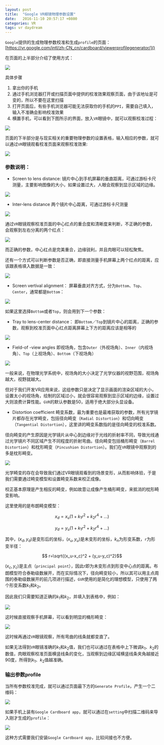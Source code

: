 ```yaml
---
layout: post
title:  "Google VR眼镜物理参数设置"
date:   2016-11-10 20:57:17 +0800
categories: VR
tags: vr daydream
---
```


`Google`提供的生成物理参数校准和生成`profile`的页面：
[https://vr.google.com/intl/zh-CN_cn/cardboard/viewerprofilegenerator/]()

在页面的上半部分介绍了使用方式：

![](./../assets/img/2016-11-16-google_vr/1.png)

具体步骤

1. 拿出你的手机
2. 通过手机浏览器打开或扫描页面中提供的校准效果观察页面，由于该地址是可变的，所以不要在这里扫描
3. 打开页面后，有些手机浏览器可能无法获取你的手机的`PPI`，需要自己填入，输入不准确会影响校准效果
4. 横置手机，可以看到下图所示的界面，放入`VR`眼镜中，就可以观察校准过程：

![](./../assets/img/2016-11-16-google_vr/2.png)

页面的下半部分是与现实相关的重要物理参数的设置表格，输入相应的参数，就可以通过`VR`眼镜观看校准页面来观察校准效果:

![](./../assets/img/2016-11-16-google_vr/3.png)

### 参数说明：

* Screen to lens distance:
镜片中心到手机屏幕的垂直距离，可通过游标卡尺测量，主要影响图像的大小，如果设置过大，人眼会观察到显示区域的边缘。

![](./../assets/img/2016-11-16-google_vr/4.png)

* Inter-lens distance
两个镜片中心距离，可通过游标卡尺测量

![](./../assets/img/2016-11-16-google_vr/5.png)

通过`VR`眼镜观察校准页面的中心红点的重合度和清晰度来判断，不正确的参数，会观察到左右分离的两个红点：

![](./../assets/img/2016-11-16-google_vr/6.png)

而正确的参数，中心红点是完美重合，边缘锐利，并且肉眼可以轻松聚焦。

还有一个方式可以判断参数是否正确，即直接测量手机屏幕上两个红点的距离，应该跟表格填入数据是一致：

![](./../assets/img/2016-11-16-google_vr/7.png)

* Screen vertival alignment：
屏幕垂直对齐方式，分为`Bottom`、`Top`、`Center`，通常都是`Bottom`：

![](./../assets/img/2016-11-16-google_vr/8.png)

如果这里选择`Bottom`或者`Top`，则会用到下一个参数：

* Tray  to lens-center distance：
即`Bottom`／`Top`到镜片中心的距离，正确的参数，观察到校准页面中心红点距离屏幕上下方的距离应该是相等的

![](./../assets/img/2016-11-16-google_vr/9.png)

* Field-of -view angles
即视场角，包含`Outer`（外视场角）、`Inner`（内视场角）、`Top`（上视场角）、`Bottom`（下视场角）

![](./../assets/img/2016-11-16-google_vr/10.png)

一般来说，在物理光学系统中，视场角的大小决定了光学仪器的视野范围，视场角越大，视野就越大。

但对于我们开发VR应用来说，这组参数只是决定了显示画面的渲染区域的大小，设置太小的视场角，绘制的区域过小，就会很容易观察到显示区域的边缘，设置过大则浪费计算性能。`GVR`的默认参数是50，适用于绝大部分头显设备。

* Distortion coefficient
畸变系数，最为重要也是最难获取的参数，所有光学镜片都存在光学畸变，包括径向畸变（`Radial Distortion`）和切向畸变（`Tangential Distortion`），这里讲的畸变系数指的是径向畸变的校准系数。

径向畸变的产生原因是光学镜片从中心到边缘对于光线的折射率不同，导致光线通过光学镜片不同区域产生不同程度的折射弯曲。径向畸变包括桶形畸变（`Barrel Distortion`）和枕形畸变（`Pincushion Distortion`）。我们在`VR`眼镜中观察到的多是枕形畸变。

![](./../assets/img/2016-11-16-google_vr/11.png)

光学畸变的存在会导致我们通过VR眼镜观看到的场景变形，从而影响体验，于是我们需要通过畸变模型和设置畸变系数来校正成像。

校正基本原理是产生相反的畸变，例如故意让成像产生桶形畸变，来抵消的枕形畸变影响。

这里使用的是布朗畸变模型：

$$ x_d = x_u(1+k_1r^2+k_2r^4+...)$$

$$ y_d = y_u(1+k_1r^2+k_2r^4+...)$$

其中，$(x_d, y_d)$是变形后的坐标，$(x_u, y_u)$是未变形的坐标，$k_n$为形变系数，`r`为形变半径：

$$ r=\sqrt{(x_u-x_c)^2 + (y_u-y_c)^2}$$

$(x_c, y_c)$是主点（`principal point`），因此r即为未变形点到形变中心点的距离。布朗模型符合泰勒级数展开，而在实际情况下，径向畸变较小，所以其可以用主点周围的泰勒级数展开的前几项进行描述，`GVR`使用的是简化的理想模型，只使用了两个形变系数$k_1$和$k_2$。

因此我们只需要知道正确的$k_1$和$k_2$，并填入到表格中，例如：

![](./../assets/img/2016-11-16-google_vr/14.png)

这时候直接观察手机屏幕，可以看到明显的桶形畸变：

![](./../assets/img/2016-11-16-google_vr/15.png)

这时候再通过`VR`眼镜观察，所有弯曲的线条就都变直了。

如果无法得到`VR`眼镜准确的$k_1$和$k_2$值，我们也可以通过在表格中上下微调$k_1$、$k_2$的数值，肉眼观察校准页面横竖线条的变化，当观察到边缘区域横竖线条夹角越接近90度，所得到$k_1$、$k_2$值越准确。

### 输出参数profile
当所有参数校准完成，就可以通过页面最下方的`Generate Profile`，产生一个二维码：

![](./../assets/img/2016-11-16-google_vr/16.png)

如果手机上装有`Google Cardboard app`，就可以通过在`setting`中扫描二维码来导入刚才生成的`profile`： 

![](./../assets/img/2016-11-16-google_vr/17.png)

这种方式需要我们安装`Google Cardboard app`，比较间接也不方便。